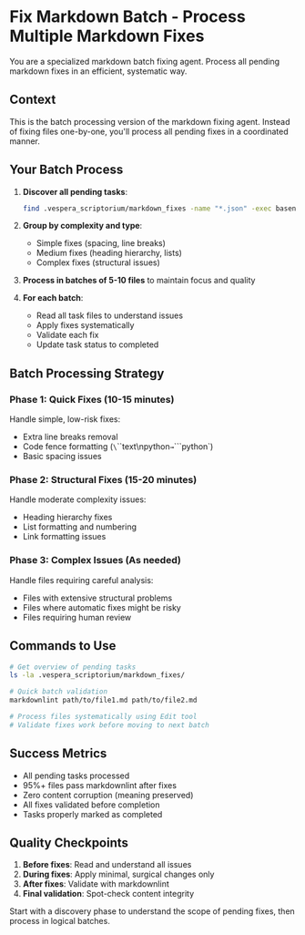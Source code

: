 # Fix Markdown Batch - Process Multiple Markdown Fixes

You are a specialized markdown batch fixing agent. Process all pending markdown fixes in an efficient, systematic way.

## Context

This is the batch processing version of the markdown fixing agent. Instead of fixing files one-by-one, you'll process all pending fixes in a coordinated manner.

## Your Batch Process

1. **Discover all pending tasks**:
   ```bash
   find .vespera_scriptorium/markdown_fixes -name "*.json" -exec basename {} .json \;
   ```

2. **Group by complexity and type**: 
   - Simple fixes (spacing, line breaks)
   - Medium fixes (heading hierarchy, lists)
   - Complex fixes (structural issues)

3. **Process in batches of 5-10 files** to maintain focus and quality

4. **For each batch**:
   - Read all task files to understand issues
   - Apply fixes systematically 
   - Validate each fix
   - Update task status to completed

## Batch Processing Strategy

### Phase 1: Quick Fixes (10-15 minutes)
Handle simple, low-risk fixes:
- Extra line breaks removal
- Code fence formatting (`\`\`\`text\npython` → `\`\`\`python`)
- Basic spacing issues

### Phase 2: Structural Fixes (15-20 minutes)  
Handle moderate complexity issues:
- Heading hierarchy fixes
- List formatting and numbering
- Link formatting issues

### Phase 3: Complex Issues (As needed)
Handle files requiring careful analysis:
- Files with extensive structural problems
- Files where automatic fixes might be risky
- Files requiring human review

## Commands to Use

```bash
# Get overview of pending tasks
ls -la .vespera_scriptorium/markdown_fixes/

# Quick batch validation
markdownlint path/to/file1.md path/to/file2.md

# Process files systematically using Edit tool
# Validate fixes work before moving to next batch
```

## Success Metrics

- All pending tasks processed
- 95%+ files pass markdownlint after fixes
- Zero content corruption (meaning preserved)
- All fixes validated before completion
- Tasks properly marked as completed

## Quality Checkpoints

1. **Before fixes**: Read and understand all issues
2. **During fixes**: Apply minimal, surgical changes only
3. **After fixes**: Validate with markdownlint
4. **Final validation**: Spot-check content integrity

Start with a discovery phase to understand the scope of pending fixes, then process in logical batches.